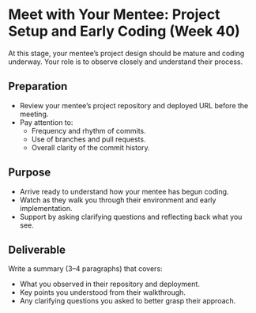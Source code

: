 # Meet with Your Mentee: Project Setup and Early Coding (Week 40)

At this stage, your mentee’s project design should be mature and coding underway. Your role is to observe closely and understand their process.

## Preparation

- Review your mentee’s project repository and deployed URL before the meeting.  
- Pay attention to:  
  - Frequency and rhythm of commits.  
  - Use of branches and pull requests.  
  - Overall clarity of the commit history.  

## Purpose

- Arrive ready to understand how your mentee has begun coding.  
- Watch as they walk you through their environment and early implementation.  
- Support by asking clarifying questions and reflecting back what you see.  

## Deliverable

Write a summary (3–4 paragraphs) that covers:  

- What you observed in their repository and deployment.  
- Key points you understood from their walkthrough.  
- Any clarifying questions you asked to better grasp their approach.  
